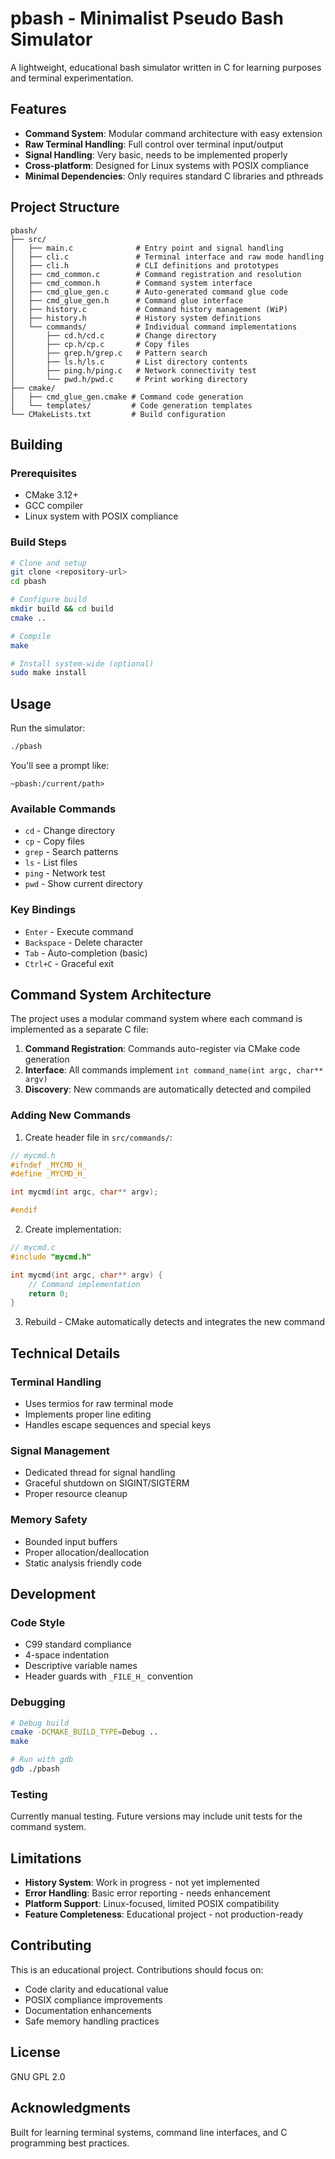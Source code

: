 # pbash - Minimalist Pseudo Bash Simulator

A lightweight, educational bash simulator written in C for learning purposes and terminal experimentation.

## Features

- **Command System**: Modular command architecture with easy extension
- **Raw Terminal Handling**: Full control over terminal input/output
- **Signal Handling**: Very basic, needs to be implemented properly
- **Cross-platform**: Designed for Linux systems with POSIX compliance
- **Minimal Dependencies**: Only requires standard C libraries and pthreads

## Project Structure

```
pbash/
├── src/
│   ├── main.c              # Entry point and signal handling
│   ├── cli.c               # Terminal interface and raw mode handling
│   ├── cli.h               # CLI definitions and prototypes
│   ├── cmd_common.c        # Command registration and resolution
│   ├── cmd_common.h        # Command system interface
│   ├── cmd_glue_gen.c      # Auto-generated command glue code
│   ├── cmd_glue_gen.h      # Command glue interface
│   ├── history.c           # Command history management (WiP)
│   ├── history.h           # History system definitions
│   └── commands/           # Individual command implementations
│       ├── cd.h/cd.c       # Change directory
│       ├── cp.h/cp.c       # Copy files
│       ├── grep.h/grep.c   # Pattern search
│       ├── ls.h/ls.c       # List directory contents
│       ├── ping.h/ping.c   # Network connectivity test
│       └── pwd.h/pwd.c     # Print working directory
├── cmake/
│   ├── cmd_glue_gen.cmake # Command code generation
│   └── templates/         # Code generation templates
└── CMakeLists.txt         # Build configuration
```

## Building

### Prerequisites
- CMake 3.12+
- GCC compiler
- Linux system with POSIX compliance

### Build Steps
```bash
# Clone and setup
git clone <repository-url>
cd pbash

# Configure build
mkdir build && cd build
cmake ..

# Compile
make

# Install system-wide (optional)
sudo make install
```

## Usage

Run the simulator:
```bash
./pbash
```

You'll see a prompt like:
```
~pbash:/current/path> 
```

### Available Commands
- `cd` - Change directory
- `cp` - Copy files  
- `grep` - Search patterns
- `ls` - List files
- `ping` - Network test
- `pwd` - Show current directory

### Key Bindings
- `Enter` - Execute command
- `Backspace` - Delete character
- `Tab` - Auto-completion (basic)
- `Ctrl+C` - Graceful exit

## Command System Architecture

The project uses a modular command system where each command is implemented as a separate C file:

1. **Command Registration**: Commands auto-register via CMake code generation
2. **Interface**: All commands implement `int command_name(int argc, char** argv)`
3. **Discovery**: New commands are automatically detected and compiled

### Adding New Commands

1. Create header file in `src/commands/`:
```c
// mycmd.h
#ifndef _MYCMD_H_
#define _MYCMD_H_

int mycmd(int argc, char** argv);

#endif
```

2. Create implementation:
```c
// mycmd.c
#include "mycmd.h"

int mycmd(int argc, char** argv) {
    // Command implementation
    return 0;
}
```

3. Rebuild - CMake automatically detects and integrates the new command

## Technical Details

### Terminal Handling
- Uses termios for raw terminal mode
- Implements proper line editing
- Handles escape sequences and special keys

### Signal Management
- Dedicated thread for signal handling
- Graceful shutdown on SIGINT/SIGTERM
- Proper resource cleanup

### Memory Safety
- Bounded input buffers
- Proper allocation/deallocation
- Static analysis friendly code

## Development

### Code Style
- C99 standard compliance
- 4-space indentation
- Descriptive variable names
- Header guards with `_FILE_H_` convention

### Debugging
```bash
# Debug build
cmake -DCMAKE_BUILD_TYPE=Debug ..
make

# Run with gdb
gdb ./pbash
```

### Testing
Currently manual testing. Future versions may include unit tests for the command system.

## Limitations

- **History System**: Work in progress - not yet implemented
- **Error Handling**: Basic error reporting - needs enhancement
- **Platform Support**: Linux-focused, limited POSIX compatibility
- **Feature Completeness**: Educational project - not production-ready

## Contributing

This is an educational project. Contributions should focus on:
- Code clarity and educational value
- POSIX compliance improvements
- Documentation enhancements
- Safe memory handling practices

## License

GNU GPL 2.0

## Acknowledgments

Built for learning terminal systems, command line interfaces, and C programming best practices.
